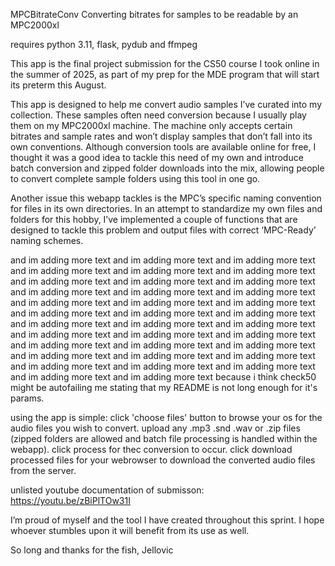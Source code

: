 MPCBitrateConv
Converting bitrates for samples to be readable by an MPC2000xl

requires python 3.11, flask, pydub and ffmpeg

This app is the final project submission for the CS50 course I took online in the summer of 2025, as part of my prep for the MDE program that will start its preterm this August.

This app is designed to help me convert audio samples I’ve curated into my collection. These samples often need conversion because I usually play them on my MPC2000xl machine.
The machine only accepts certain bitrates and sample rates and won’t display samples that don’t fall into its own conventions. Although conversion tools are available online for free, I thought it was a good idea to tackle this need of my own and introduce batch conversion and zipped folder downloads into the mix, allowing people to convert complete sample folders using this tool in one go.

Another issue this webapp tackles is the MPC’s specific naming convention for files in its own directories. In an attempt to standardize my own files and folders for this hobby, I’ve implemented a couple of functions that are designed to tackle this problem and output files with correct ‘MPC-Ready’ naming schemes.

and im adding more text and im adding more text  and im adding more text and im adding more text and im adding more text  and im adding more text  and im adding more text  and im adding more text  and im adding more text and im adding more text  and im adding more text  and im adding more text  and im adding more text  and im adding more text and im adding more text and im adding more text  and im adding more text and im adding more text  and im adding more text  and im adding more text  and im adding more text  and im adding more text  and im adding more text  and im adding more text  and im adding more text  and im adding more text  and im adding more text  and im adding more text  and im adding more text and im adding more text  and im adding more text  and im adding more text  and im adding more text  and im adding more text  and im adding more text  because i think check50 might be autofailing me stating that my README is not long enough for it's params.

using the app is simple: click 'choose files' button to browse your os for the audio files you wish to convert. upload any .mp3 .snd .wav or .zip files (zipped folders are allowed and batch file processing is handled within the webapp). click process for thec conversion to occur. click download processed files for your webrowser to download the converted audio files from the server.

unlisted youtube documentation of submisson: https://youtu.be/zBiPlTOw31I


I’m proud of myself and the tool I have created throughout this sprint. I hope whoever stumbles upon it will benefit from its use as well.

So long and thanks for the fish,
Jellovic